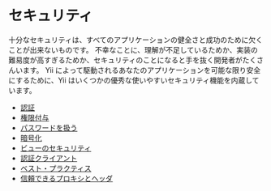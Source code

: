 セキュリティ
============

十分なセキュリティは、すべてのアプリケーションの健全さと成功のために欠くことが出来ないものです。
不幸なことに、理解が不足しているためか、実装の難易度が高すぎるためか、セキュリティのことになると手を抜く開発者がたくさんいます。
Yii によって駆動されるあなたのアプリケーションを可能な限り安全にするために、Yii はいくつかの優秀な使いやすいセキュリティ機能を内蔵しています。

* [認証](security-authentication.md)
* [権限付与](security-authorization.md)
* [パスワードを扱う](security-passwords.md)
* [暗号化](security-cryptography.md)
* [ビューのセキュリティ](structure-views.md#security)
* [認証クライアント](https://github.com/yiisoft/yii2-authclient/blob/master/docs/guide-ja/README.md)
* [ベスト・プラクティス](security-best-practices.md)
* [信頼できるプロキシとヘッダ](runtime-requests.md#trusted-proxies)
